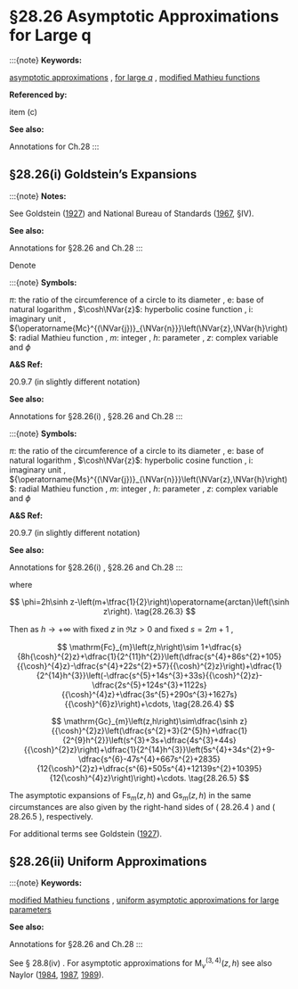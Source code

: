 # §28.26 Asymptotic Approximations for Large q

:::{note}
**Keywords:**

[asymptotic approximations](http://dlmf.nist.gov/search/search?q=asymptotic%20approximations) , [for large $q$](http://dlmf.nist.gov/search/search?q=for%20large%20q) , [modified Mathieu functions](http://dlmf.nist.gov/search/search?q=modified%20Mathieu%20functions)

**Referenced by:**

item (c)

**See also:**

Annotations for Ch.28
:::


## §28.26(i) Goldstein’s Expansions

:::{note}
**Notes:**

See Goldstein ([1927](./bib/G.html#bib950 "Mathieu functions")) and National Bureau of Standards ([1967](./bib/N.html#bib1701 "Tables Relating to Mathieu Functions: Characteristic Values, Coefficients, and Joining Factors"), §IV).

**See also:**

Annotations for §28.26 and Ch.28
:::

Denote

:::{note}
**Symbols:**

$\pi$: the ratio of the circumference of a circle to its diameter , $\mathrm{e}$: base of natural logarithm , $\cosh\NVar{z}$: hyperbolic cosine function , $\mathrm{i}$: imaginary unit , ${\operatorname{Mc}^{(\NVar{j})}_{\NVar{n}}}\left(\NVar{z},\NVar{h}\right)$: radial Mathieu function , $m$: integer , $h$: parameter , $z$: complex variable and $\phi$

**A&S Ref:**

20.9.7 (in slightly different notation)

**See also:**

Annotations for §28.26(i) , §28.26 and Ch.28
:::

:::{note}
**Symbols:**

$\pi$: the ratio of the circumference of a circle to its diameter , $\mathrm{e}$: base of natural logarithm , $\cosh\NVar{z}$: hyperbolic cosine function , $\mathrm{i}$: imaginary unit , ${\operatorname{Ms}^{(\NVar{j})}_{\NVar{n}}}\left(\NVar{z},\NVar{h}\right)$: radial Mathieu function , $m$: integer , $h$: parameter , $z$: complex variable and $\phi$

**A&S Ref:**

20.9.7 (in slightly different notation)

**See also:**

Annotations for §28.26(i) , §28.26 and Ch.28
:::

where


<a id="E3"></a>
$$
\phi=2h\sinh z-\left(m+\tfrac{1}{2}\right)\operatorname{arctan}\left(\sinh z\right). \tag{28.26.3}
$$

Then as $h\to+\infty$ with fixed $z$ in $\Re z>0$ and fixed $s=2m+1$ ,


<a id="E4"></a>
$$
\mathrm{Fc}_{m}\left(z,h\right)\sim 1+\dfrac{s}{8h{\cosh}^{2}z}+\dfrac{1}{2^{11}h^{2}}\left(\dfrac{s^{4}+86s^{2}+105}{{\cosh}^{4}z}-\dfrac{s^{4}+22s^{2}+57}{{\cosh}^{2}z}\right)+\dfrac{1}{2^{14}h^{3}}\left(-\dfrac{s^{5}+14s^{3}+33s}{{\cosh}^{2}z}-\dfrac{2s^{5}+124s^{3}+1122s}{{\cosh}^{4}z}+\dfrac{3s^{5}+290s^{3}+1627s}{{\cosh}^{6}z}\right)+\cdots, \tag{28.26.4}
$$


<a id="E5"></a>
$$
\mathrm{Gc}_{m}\left(z,h\right)\sim\dfrac{\sinh z}{{\cosh}^{2}z}\left(\dfrac{s^{2}+3}{2^{5}h}+\dfrac{1}{2^{9}h^{2}}\left(s^{3}+3s+\dfrac{4s^{3}+44s}{{\cosh}^{2}z}\right)+\dfrac{1}{2^{14}h^{3}}\left(5s^{4}+34s^{2}+9-\dfrac{s^{6}-47s^{4}+667s^{2}+2835}{12{\cosh}^{2}z}+\dfrac{s^{6}+505s^{4}+12139s^{2}+10395}{12{\cosh}^{4}z}\right)\right)+\cdots. \tag{28.26.5}
$$

The asymptotic expansions of $\mathrm{Fs}_{m}\left(z,h\right)$ and $\mathrm{Gs}_{m}\left(z,h\right)$ in the same circumstances are also given by the right-hand sides of ( 28.26.4 ) and ( 28.26.5 ), respectively.

For additional terms see Goldstein ([1927](./bib/G.html#bib950 "Mathieu functions")).


## §28.26(ii) Uniform Approximations

:::{note}
**Keywords:**

[modified Mathieu functions](http://dlmf.nist.gov/search/search?q=modified%20Mathieu%20functions) , [uniform asymptotic approximations for large parameters](http://dlmf.nist.gov/search/search?q=uniform%20asymptotic%20approximations%20for%20large%20parameters)

**See also:**

Annotations for §28.26 and Ch.28
:::

See § 28.8(iv) . For asymptotic approximations for ${\operatorname{M}^{(3,4)}_{\nu}}\left(z,h\right)$ see also Naylor ([1984](./bib/N.html#bib1693 "On simplified asymptotic formulas for a class of Mathieu functions"), [1987](./bib/N.html#bib1694 "On a simplified asymptotic formula for the Mathieu function of the third kind"), [1989](./bib/N.html#bib1695 "On an integral transform involving a class of Mathieu functions")).
